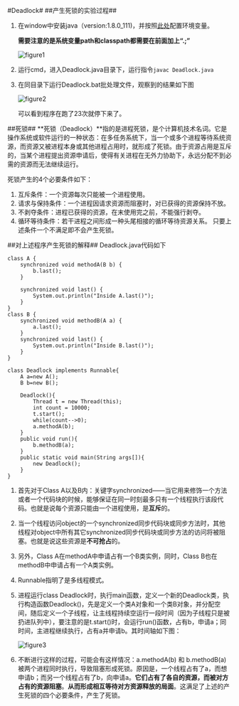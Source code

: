 #Deadlock#
##产生死锁的实验过程##
1. 在window中安装java（version:1.8.0_111)，并按照[此处](http://jingyan.baidu.com/article/d169e186afd233436611d828.html "此处")配置环境变量。

	**需要注意的是系统变量path和classpath都需要在前面加上“.;”**

	![figure1](http://i.imgur.com/RwpckR2.png)

2. 运行cmd，进入Deadlock.java目录下，运行指令`javac Deadlock.java`

3. 在同目录下运行Deadlock.bat批处理文件，观察到的结果如下图

	![figure2](http://i.imgur.com/HPUNZ8i.png)

	可以看到程序在跑了23次就停下来了。

##死锁##
**死锁（Deadlock）**指的是进程死锁，是个计算机技术名词。它是操作系统或软件运行的一种状态：在多任务系统下，当一个或多个进程等待系统资源，而资源又被进程本身或其他进程占用时，就形成了死锁。由于资源占用是互斥的，当某个进程提出资源申请后，使得有关进程在无外力协助下，永远分配不到必需的资源而无法继续运行。

死锁产生的4个必要条件如下：
1. 互斥条件：一个资源每次只能被一个进程使用。
2. 请求与保持条件：一个进程因请求资源而阻塞时，对已获得的资源保持不放。
3. 不剥夺条件：进程已获得的资源，在末使用完之前，不能强行剥夺。
4. 循环等待条件：若干进程之间形成一种头尾相接的循环等待资源关系。
只要上述条件一个不满足即不会产生死锁。

##对上述程序产生死锁的解释##
Deadlock.java代码如下

	class A {
		synchronized void methodA(B b) {
			b.last();
		}
	
		synchronized void last() {
			System.out.println("Inside A.last()");
		}
	}
	class B {
		synchronized void methodB(A a) {
			a.last();
		}
		synchronized void last() {
			System.out.println("Inside B.last()");
		}
	}

	class Deadlock implements Runnable{
		A a=new A();
		B b=new B();

		Deadlock(){
			Thread t = new Thread(this);
			int count = 10000;	
			t.start();
			while(count-->0);
			a.methodA(b);
		}
		public void run(){
			b.methodB(a);
		}
		public static void main(String args[]){
			new Deadlock();
		}
	}

1. 首先对于Class A以及B内：关键字synchronized——当它用来修饰一个方法或者一个代码块的时候，能够保证在同一时刻最多只有一个线程执行该段代码。也就是说每个资源只能由一个进程使用，是**互斥**的。
2. 当一个线程访问object的一个synchronized同步代码块或同步方法时，其他线程对object中所有其它synchronized同步代码块或同步方法的访问将被阻塞。也就是说这些资源是**不可抢占**的。
3. 另外，Class A在methodA中申请占有一个B类实例，同时，Class B也在methodB中申请占有一个A类实例。
4. Runnable指明了是多线程模式。
4. 进程运行class Deadlock时，执行main函数，定义一个新的Deadlock类，执行构造函数Deadlock()，先是定义一个类A对象和一个类B对象，并分配空间，随后定义一个子线程，让主线程持续空运行一段时间（因为子线程只是被扔进队列中），要注意的是t.start()时，会运行run()函数，占有b，申请a；同时间，主进程继续执行，占有a并申请b。其时间轴如下图：

	![figure3](http://i.imgur.com/u8VvzqY.png)

5. 不断进行这样的过程，可能会有这样情况：a.methodA(b) 和 b.methodB(a) 被两个进程同时执行，导致阻塞形成死锁。原因是，一个线程占有了a，而想申请b；而另一个线程占有了b，向申请a。**它们占有了各自的资源，而被对方占有的资源阻塞**。**从而形成相互等待对方资源释放的局面**。这满足了上述的产生死锁的四个必要条件，产生了死锁。

